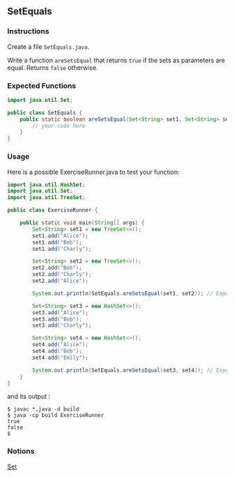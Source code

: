 ## SetEquals

### Instructions

Create a file `SetEquals.java`.

Write a function `areSetsEqual` that returns `true` if the sets as parameters are equal. Returns `false` otherwise.

### Expected Functions

```java
import java.util.Set;

public class SetEquals {
    public static boolean areSetsEqual(Set<String> set1, Set<String> set2) {
        // your code here
    }
}
```

### Usage

Here is a possible ExerciseRunner.java to test your function:

```java
import java.util.HashSet;
import java.util.Set;
import java.util.TreeSet;

public class ExerciseRunner {

    public static void main(String[] args) {
        Set<String> set1 = new TreeSet<>();
        set1.add("Alice");
        set1.add("Bob");
        set1.add("Charly");

        Set<String> set2 = new TreeSet<>();
        set2.add("Bob");
        set2.add("Charly");
        set2.add("Alice");

        System.out.println(SetEquals.areSetsEqual(set1, set2)); // Expected Output: true

        Set<String> set3 = new HashSet<>();
        set3.add("Alice");
        set3.add("Bob");
        set3.add("Charly");

        Set<String> set4 = new HashSet<>();
        set4.add("Alice");
        set4.add("Bob");
        set4.add("Emily");

        System.out.println(SetEquals.areSetsEqual(set3, set4)); // Expected Output: false
    }
}
```

and its output :

```shell
$ javac *.java -d build
$ java -cp build ExerciseRunner
true
false
$
```

### Notions

[Set](https://docs.oracle.com/en/java/javase/17/docs/api/java.base/java/util/List.html)
